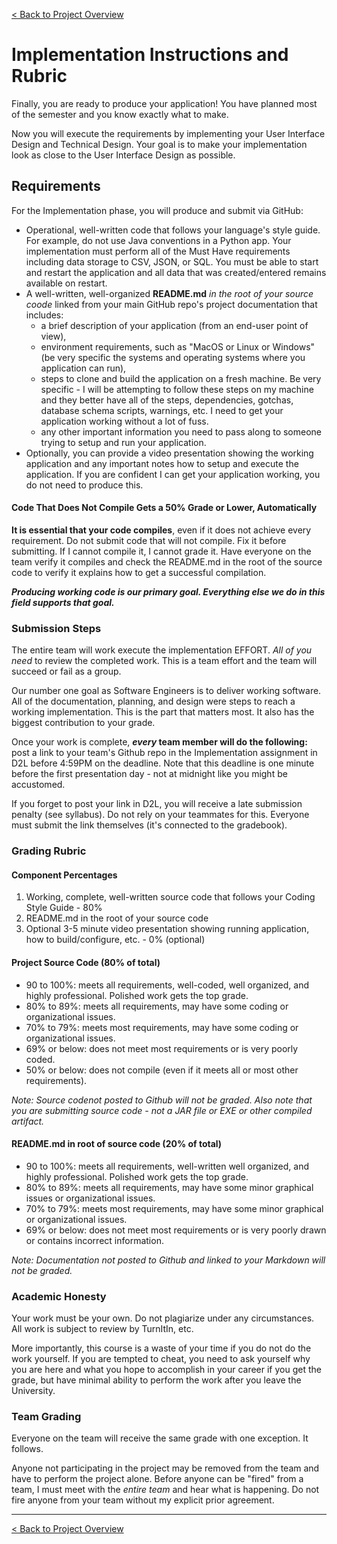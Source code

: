 [< Back to Project Overview](README.md#implementation)

# Implementation Instructions and Rubric

Finally, you are ready to produce your application! You have planned most of the semester and you know exactly what to make.

Now you will execute the requirements by implementing your User Interface Design and Technical Design. Your goal is to make your implementation look as close to the User Interface Design as possible.

## Requirements

For the Implementation phase, you will produce and submit via GitHub:

- Operational, well-written code that follows your language's style guide. For example, do not use Java conventions in a Python app. Your implementation must perform all of the Must Have requirements including data storage to CSV, JSON, or SQL. You must be able to start and restart the application and all data that was created/entered remains available on restart.
- A well-written, well-organized  **README.md** *in the root of your source coode* linked from your main GitHub repo's project documentation that includes:
   - a brief description of your application (from an end-user point of view),
   - environment requirements, such as "MacOS or Linux or Windows" (be very specific the systems and operating systems where you application can run),
   - steps to clone and build the application on a fresh machine. Be very specific - I will be attempting to follow these steps on my machine and they better have all of the steps, dependencies, gotchas, database schema scripts, warnings, etc. I need to get your application working without a lot of fuss.
   - any other important information you need to pass along to someone trying to setup and run your application.
- Optionally, you can provide a video presentation showing the working application and any important notes how to setup and execute the application. If you are confident I can get your application working, you do not need to produce this.

#### Code That Does Not Compile Gets a 50% Grade or Lower, Automatically

**It is essential that your code compiles**, even if it does not achieve every requirement. Do not submit code that will not compile. Fix it before submitting. If I cannot compile it, I cannot grade it. Have everyone on the team verify it compiles and check the README.md in the root of the source code to verify it explains how to get a successful compilation.

***Producing working code is our primary goal. Everything else we do in this field supports that goal.***

### Submission Steps

The entire team will work execute the implementation EFFORT. *All of you need* to review the completed work. This is a team effort and the team will succeed or fail as a group.

Our number one goal as Software Engineers is to deliver working software. All of the documentation, planning, and design were steps to reach a working implementation. This is the part that matters most. It also has the biggest contribution to your grade.

Once your work is complete, ***every* team member will do the following:** post a link to your team's Github repo in the Implementation assignment in D2L before 4:59PM on the deadline. Note that this deadline is one minute before the first presentation day - not at midnight like you might be accustomed.

If you forget to post your link in D2L, you will receive a late submission penalty (see syllabus). Do not rely on your teammates for this. Everyone must submit the link themselves (it's connected to the gradebook).

### Grading Rubric

#### Component Percentages

1.  Working, complete, well-written source code that follows your Coding Style Guide - 80%
2.  README.md in the root of your source code
3.  Optional 3-5 minute video presentation showing running application, how to build/configure, etc. - 0% (optional)

#### Project Source Code (80% of total)

-  90 to 100%: meets all requirements, well-coded, well organized, and highly professional. Polished work gets the top grade.
-  80% to 89%: meets all requirements, may have some coding or organizational issues.
-  70% to 79%: meets most requirements, may have some coding or organizational issues.
-  69% or below: does not meet most requirements or is very poorly coded.
-  50% or below: does not compile (even if it meets all or most other requirements).

*Note: Source codenot posted to Github will not be graded. Also note that you are submitting source code - not a JAR file or EXE or other compiled artifact.*

#### README.md in root of source code (20% of total)

-  90 to 100%: meets all requirements, well-written well organized, and highly professional. Polished work gets the top grade.
-  80% to 89%: meets all requirements, may have some minor graphical issues or organizational issues.
-  70% to 79%: meets most requirements, may have some minor graphical or organizational issues.
-  69% or below: does not meet most requirements or is very poorly drawn or contains incorrect information.

*Note: Documentation not posted to Github and linked to your Markdown will not be graded.*

### Academic Honesty

Your work must be your own. Do not plagiarize under any circumstances. All work is subject to review by TurnItIn, etc.

More importantly, this course is a waste of your time if you do not do the work yourself. If you are tempted to cheat, you need to ask yourself why you are here and what you hope to accomplish in your career if you get the grade, but have minimal ability to perform the work after you leave the University.

### Team Grading

Everyone on the team will receive the same grade with one exception. It follows.

Anyone not participating in the project may be removed from the team and have to perform the project alone. Before anyone can be "fired" from a team, I must meet with the *entire team* and hear what is happening. Do not fire anyone from your team without my explicit prior agreement.

---

[< Back to Project Overview](README.md#implementation)

